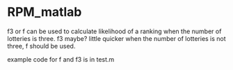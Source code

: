 # RPM_matlab
f3 or f can be used to calculate likelihood of a ranking when the number of lotteries is three. f3 maybe? little quicker
when the number of lotteries is not three, f should be used.

example code for f and f3 is in test.m


